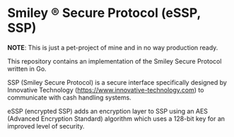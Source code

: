 Smiley ® Secure Protocol (eSSP, SSP)
====================================

**NOTE**: This is just a pet-project of mine and in no way production ready.

This repository contains an implementation of the Smiley Secure Protocol 
written in Go.

SSP (Smiley Secure Protocol) is a secure interface specifically designed
by Innovative Technology (https://www.innovative-technology.com) to
communicate with cash handling systems.

eSSP (encrypted SSP) adds an encryption layer to SSP using an AES (Advanced
Encryption Standard) algorithm which uses a 128-bit key for an improved
level of security.
